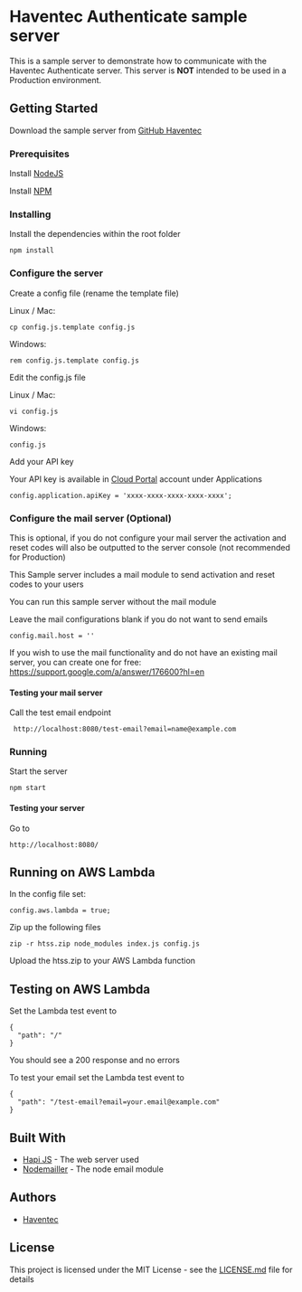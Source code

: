 # Haventec Authenticate sample server

This is a sample server to demonstrate how to communicate with the Haventec Authenticate server.
This server is **NOT** intended to be used in a Production environment.

## Getting Started

Download the sample server from [GitHub Haventec](https://github.com/Haventec/haventec-authenticate-sample-server)

### Prerequisites

Install [NodeJS](https://nodejs.org)

Install [NPM](https://www.npmjs.com) 

### Installing

Install the dependencies within the root folder
```
npm install
```

### Configure the server

Create a config file (rename the template file)

Linux / Mac:
```
cp config.js.template config.js
```

Windows: 
```
rem config.js.template config.js
```


Edit the config.js file

Linux / Mac:
```
vi config.js
```

Windows:
```
config.js
```

Add your API key

Your API key is available in [Cloud Portal](https://cloudportal.haventec.com) account under Applications 
``` 
config.application.apiKey = 'xxxx-xxxx-xxxx-xxxx-xxxx';
```

### Configure the mail server (Optional)

This is optional, if you do not configure your mail server the activation and reset codes will also be outputted to the server console (not recommended for Production)
 
This Sample server includes a mail module to send activation and reset codes to your users

You can run this sample server without the mail module

Leave the mail configurations blank if you do not want to send emails
```
config.mail.host = ''
```

If you wish to use the mail functionality and do not have an existing mail server, you can create one for free: https://support.google.com/a/answer/176600?hl=en

#### Testing your mail server

Call the test email endpoint
```
 http://localhost:8080/test-email?email=name@example.com
```

### Running

Start the server
```
npm start 
```

#### Testing your server

Go to
```
http://localhost:8080/
```


## Running on AWS Lambda

In the config file set:

```
config.aws.lambda = true;
```

Zip up the following files

```
zip -r htss.zip node_modules index.js config.js
```

Upload the htss.zip to your AWS Lambda function


## Testing on AWS Lambda

Set the Lambda test event to

```
{
  "path": "/"
}
```

You should see a 200 response and no errors

To test your email set the Lambda test event to
```
{
  "path": "/test-email?email=your.email@example.com"
}
```

## Built With

* [Hapi JS](https://hapijs.com/) - The web server used
* [Nodemailler](https://nodemailer.com/about/) - The node email module

## Authors

* [Haventec](http://www.haventec.com/)

## License

This project is licensed under the MIT License - see the [LICENSE.md](LICENSE.md) file for details
